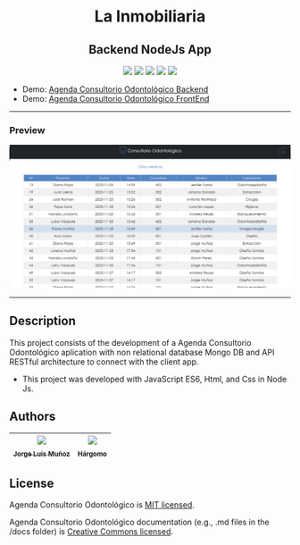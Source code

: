 <h1 align="center">La Inmobiliaria </h1>
<h2 align="center">Backend NodeJs App </h2>

<p align="center">
  <img src="https://img.shields.io/badge/NodeJs-43853d">
  <img src="https://img.shields.io/badge/JavaScript-f1e05a">
  <img src="https://img.shields.io/badge/Html-e34c26">
  <img src="https://img.shields.io/badge/Css-563d7c">
  <img src="https://img.shields.io/badge/status-close-ff3333">
</p>

* Demo: [Agenda Consultorio Odontológico Backend](https://jorgelmunozp.github.io/consultorio-odontologico-backend-node/)
* Demo: [Agenda Consultorio Odontológico FrontEnd](https://jorgelmunozp.github.io/consultorio-odontologico-frontend-react/)

***

### Preview
![Preview](/docs/preview.png)

***

## Description

This project consists of the development of a Agenda Consultorio Odontológico aplication with non relational database Mongo DB and API RESTful architecture to connect with the client app.

* This project was developed with JavaScript ES6, Html, and Css in Node Js.

## Authors

| [<img src="https://avatars.githubusercontent.com/u/101136356?s=400&v=4" width=115><br><sub>Jorge Luis Muñoz</sub>](https://github.com/jorgelmunozp) | [<img src="https://avatars.githubusercontent.com/u/109540980?v=4" width=115><br><sub>Hárgomo</sub>](https://github.com/hargomo) |
| :---: | :---: |

## License

Agenda Consultorio Odontológico is [MIT licensed](/docs/LICENSE.txt).

Agenda Consultorio Odontológico documentation (e.g., .md files in the /docs folder) is [Creative Commons licensed](/docs/LICENSE-docs.txt).
